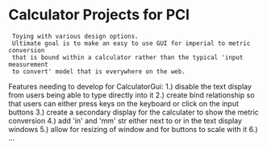# Calculator Projects for PCI
     Toying with various design options.
     Ultimate goal is to make an easy to use GUI for imperial to metric conversion
     that is bound within a calculator rather than the typical 'input measurement
     to convert' model that is everywhere on the web.

Features needing to develop for CalculatorGui:
1.) disable the text display from users being able to type directly into it
2.) create bind relationship so that users can either press keys on the keyboard or click on the input buttons
3.) create a secondary display for the calculater to show the metric conversion
4.) add 'in' and 'mm' str either next to or in the text display windows
5.) allow for resizing of window and for buttons to scale with it
6.) ...
